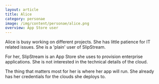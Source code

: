 ```yaml
---
layout: article
title: Alice
category: personae
image: /img/content/personae/alice.png
overview: App Store user
---
```


Alice is busy working on different projects. She has little patience for IT related issues. She is a 'plain' user of SlipStream. 

For her, SlipStream is an App Store she uses to provision enterprise applications. She is not interested in the technical details of the cloud. 

The thing that matters most for her is where her app will run. She already has her credentials for the clouds she deploys to.
